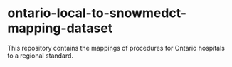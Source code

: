 # ontario-local-to-snowmedct-mapping-dataset
This repository contains the mappings of procedures for Ontario hospitals to a regional standard.
